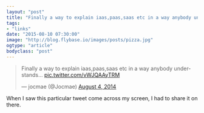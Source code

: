 ```yaml
---
layout: "post"
title: "Finally a way to explain iaas,paas,saas etc in a way anybody understands..."
tags: 
- "links"
date: "2015-08-10 07:30:00"
image: "http://blog.flybase.io/images/posts/pizza.jpg"
ogtype: "article"
bodyclass: "post"
---
```


<blockquote class="twitter-tweet" lang="en">
	<p lang="en" dir="ltr">Finally a way to explain iaas,paas,saas etc in a way anybody understands... <a href="http://t.co/vWJQAAyTRM">pic.twitter.com/vWJQAAyTRM</a></p>
	&mdash; jocmae (@Jocmae) <a href="https://twitter.com/Jocmae/status/496326077024055296">August 4, 2014</a>
</blockquote>
<script async src="//platform.twitter.com/widgets.js" charset="utf-8"></script>

When I saw this particular tweet come across my screen, I had to share it on there.